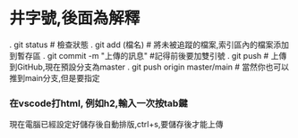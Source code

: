 # 井字號,後面為解釋
. git status # 檢查狀態
. git add (檔名) # 將未被追蹤的檔案,索引區內的檔案添加到暫存區
. git commit -m "上傳的訊息"  #記得前後要加雙引號
. git push # 上傳到GitHub,現在預設分支為master
. git push origin master/main # 當然你也可以推到main分支,但是要指定

### 在vscode打html, 例如h2,輸入一次按tab鍵
現在電腦已經設定好儲存後自動排版,ctrl+s,要儲存後才能上傳


